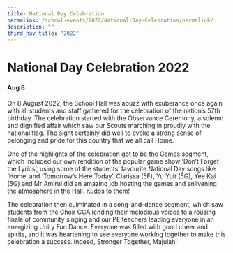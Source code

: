 ```yaml
---
title: National Day Celebration
permalink: /school-events/2022/National-Day-Celebration/permalink/
description: ""
third_nav_title: "2022"
---
```

# National Day Celebration 2022

#### Aug 8

On 8 August 2022, the School Hall was abuzz with exuberance once again with all students and staff gathered for the celebration of the nation’s 57th birthday. The celebration started with the Observance Ceremony, a solemn and dignified affair which saw our Scouts marching in proudly with the national flag. The sight certainly did well to evoke a strong sense of belonging and pride for this country that we all call Home. 

One of the highlights of the celebration got to be the Games segment, which included our own rendition of the popular game show ‘Don’t Forget the Lyrics’, using some of the students’ favourite National Day songs like ‘Home’ and ‘Tomorrow’s Here Today’. Clarissa (5F), Yu Yuit (5G), Yee Kai (5G) and Mr Amirul did an amazing job hosting the games and enlivening the atmosphere in the Hall. Kudos to them! 

The celebration then culminated in a song-and-dance segment, which saw students from the Choir CCA lending their melodious voices to a rousing finale of community singing and our PE teachers leading everyone in an energizing Unity Fun Dance. Everyone was filled with good cheer and spirits, and it was heartening to see everyone working together to make this celebration a success. Indeed, Stronger Together, Majulah!